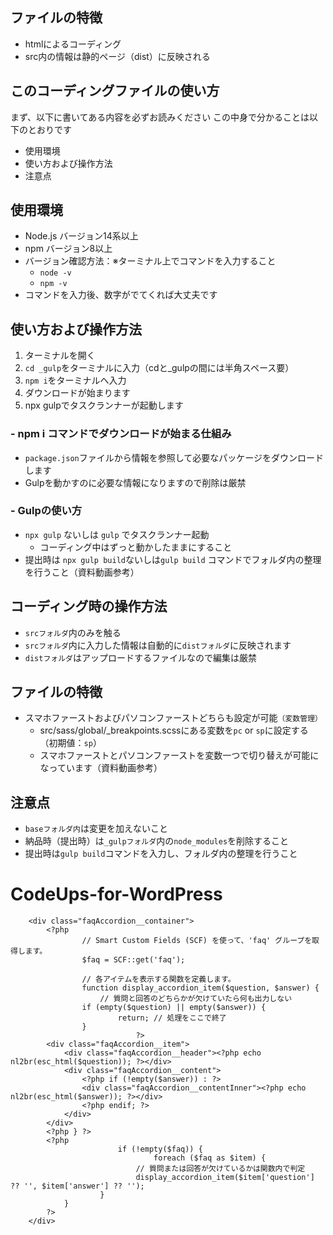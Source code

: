 ## ファイルの特徴
- htmlによるコーディング
- src内の情報は静的ページ（dist）に反映される

## このコーディングファイルの使い方
まず、以下に書いてある内容を必ずお読みください
この中身で分かることは以下のとおりです

- 使用環境
- 使い方および操作方法
- 注意点
## 使用環境
- Node.js バージョン14系以上
- npm バージョン8以上
- バージョン確認方法：※ターミナル上でコマンドを入力すること
  - `node -v`
  - `npm -v`
- コマンドを入力後、数字がでてくれば大丈夫です
## 使い方および操作方法
1. ターミナルを開く
2. `cd _gulp`をターミナルに入力（cdと_gulpの間には半角スペース要）
3. `npm i`をターミナルへ入力
4. ダウンロードが始まります
5. npx gulpでタスクランナーが起動します
### - npm i コマンドでダウンロードが始まる仕組み
- `package.json`ファイルから情報を参照して必要なパッケージをダウンロードします
- Gulpを動かすのに必要な情報になりますので削除は厳禁

### - Gulpの使い方
- `npx gulp` ないしは `gulp` でタスクランナー起動
  - コーディング中はずっと動かしたままにすること
- 提出時は `npx gulp build`ないしは`gulp build` コマンドでフォルダ内の整理を行うこと（資料動画参考）

## コーディング時の操作方法
- `srcフォルダ`内のみを触る
- `srcフォルダ`内に入力した情報は自動的に`distフォルダ`に反映されます
- `distフォルダ`はアップロードするファイルなので編集は厳禁

## ファイルの特徴
- スマホファーストおよびパソコンファーストどちらも設定が可能`（変数管理）`
  - src/sass/global/_breakpoints.scssにある変数を`pc` or `sp`に設定する（初期値：`sp`）
  - スマホファーストとパソコンファーストを変数一つで切り替えが可能になっています（資料動画参考）

## 注意点
- `baseフォルダ内`は変更を加えないこと
- 納品時（提出時）は`_gulpフォルダ`内の`node_modules`を削除すること
- 提出時は`gulp build`コマンドを入力し、フォルダ内の整理を行うこと
# CodeUps-for-WordPress





		<div class="faqAccordion__container">
			<?php
					// Smart Custom Fields (SCF) を使って、'faq' グループを取得します。
					$faq = SCF::get('faq');

					// 各アイテムを表示する関数を定義します。
					function display_accordion_item($question, $answer) {
						// 質問と回答のどちらかが欠けていたら何も出力しない
					if (empty($question) || empty($answer)) {
							return; // 処理をここで終了
					}
								?>
			<div class="faqAccordion__item">
				<div class="faqAccordion__header"><?php echo nl2br(esc_html($question)); ?></div>
				<div class="faqAccordion__content">
					<?php if (!empty($answer)) : ?>
					<div class="faqAccordion__contentInner"><?php echo nl2br(esc_html($answer)); ?></div>
					<?php endif; ?>
				</div>
			</div>
			<?php } ?>
			<?php
							if (!empty($faq)) {
									foreach ($faq as $item) {
								// 質問または回答が欠けているかは関数内で判定
								display_accordion_item($item['question'] ?? '', $item['answer'] ?? '');
						}
				}
			?>
		</div>
